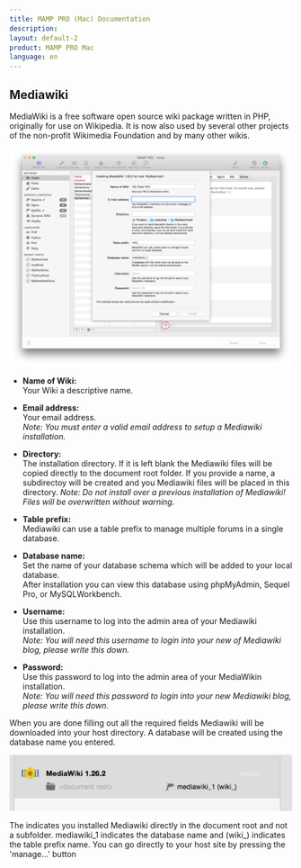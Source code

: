 ```yaml
---
title: MAMP PRO (Mac) Documentation
description: 
layout: default-2
product: MAMP PRO Mac
language: en
---
```


## Mediawiki

MediaWiki is a free software open source wiki package written in PHP, originally for use on Wikipedia. It is now also used by several other projects of the non-profit Wikimedia Foundation and by many other wikis.

![MAMP](MediaWiki.png)

*  **Name of Wiki:**  
   Your Wiki a descriptive name.

*  **Email address:**  
   Your email address.  
   *Note: You must enter a valid email address to setup a Mediawiki installation.*

*  **Directory:**  
   The installation directory. If it is left blank the Mediawiki files will be copied directly to the document root folder. If you provide a name, a subdirectoy will be created and you Mediawiki files will be placed in this directory. 
   *Note: Do not install over a previous installation of Mediawiki! Files will be overwritten without warning.*  

*  **Table prefix:**  
   Mediawiki can use a table prefix to manage multiple forums in a single database.

*  **Database name:**  
   Set the name of your database schema which will be added to your local database.  
   After installation you can view this database using phpMyAdmin, Sequel Pro, or MySQLWorkbench. 
 
*  **Username:**  
   Use this username to log into the admin area of your Mediawiki installation.  
   *Note: You will need this username to login into your new of Mediawiki blog, please write this down.*  

*  **Password:**  
   Use this password to log into the admin area of your MediaWikin installation.  
   *Note: You will need this password to login into your new Mediawiki blog, please write this down.*


When you are done filling out all the required fields Mediawiki will be downloaded into your host directory. A database will be created using the database name you entered.

![MAMP](MediaWikiInstalled.png)

The <document root> indicates you installed Mediawiki directly in the document root and not a subfolder. mediawiki_1 indicates the database name and (wiki_) indicates the table prefix name. You can go directly to your host site by pressing the 'manage...' button






